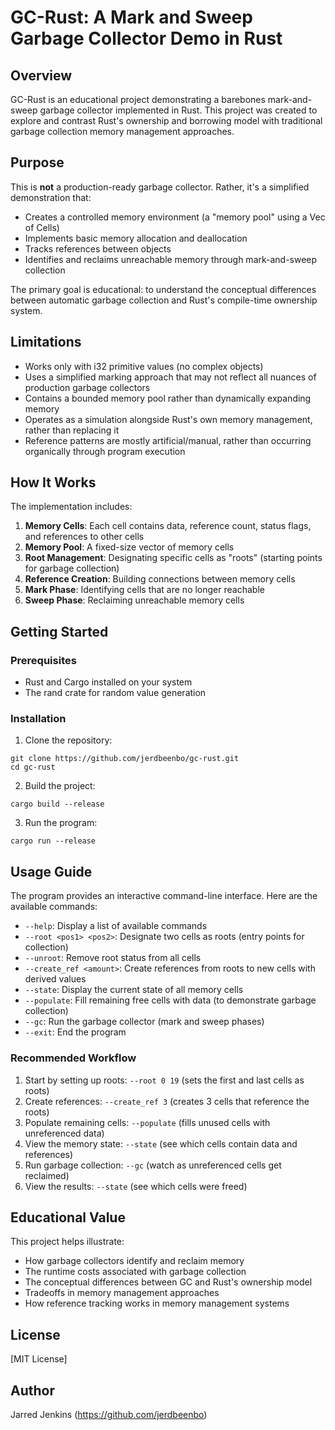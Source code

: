 # GC-Rust: A Mark and Sweep Garbage Collector Demo in Rust

## Overview

GC-Rust is an educational project demonstrating a barebones mark-and-sweep garbage collector implemented in Rust. This project was created to explore and contrast Rust's ownership and borrowing model with traditional garbage collection memory management approaches.

## Purpose

This is **not** a production-ready garbage collector. Rather, it's a simplified demonstration that:

- Creates a controlled memory environment (a "memory pool" using a Vec of Cells)
- Implements basic memory allocation and deallocation
- Tracks references between objects
- Identifies and reclaims unreachable memory through mark-and-sweep collection

The primary goal is educational: to understand the conceptual differences between automatic garbage collection and Rust's compile-time ownership system.

## Limitations

- Works only with i32 primitive values (no complex objects)
- Uses a simplified marking approach that may not reflect all nuances of production garbage collectors
- Contains a bounded memory pool rather than dynamically expanding memory
- Operates as a simulation alongside Rust's own memory management, rather than replacing it
- Reference patterns are mostly artificial/manual, rather than occurring organically through program execution

## How It Works

The implementation includes:

1. **Memory Cells**: Each cell contains data, reference count, status flags, and references to other cells
2. **Memory Pool**: A fixed-size vector of memory cells
3. **Root Management**: Designating specific cells as "roots" (starting points for garbage collection)
4. **Reference Creation**: Building connections between memory cells
5. **Mark Phase**: Identifying cells that are no longer reachable
6. **Sweep Phase**: Reclaiming unreachable memory cells

## Getting Started

### Prerequisites

- Rust and Cargo installed on your system
- The rand crate for random value generation

### Installation

1. Clone the repository:
```
git clone https://github.com/jerdbeenbo/gc-rust.git
cd gc-rust
```

2. Build the project:
```
cargo build --release
```

3. Run the program:
```
cargo run --release
```

## Usage Guide

The program provides an interactive command-line interface. Here are the available commands:

- `--help`: Display a list of available commands
- `--root <pos1> <pos2>`: Designate two cells as roots (entry points for collection)
- `--unroot`: Remove root status from all cells
- `--create_ref <amount>`: Create references from roots to new cells with derived values
- `--state`: Display the current state of all memory cells
- `--populate`: Fill remaining free cells with data (to demonstrate garbage collection)
- `--gc`: Run the garbage collector (mark and sweep phases)
- `--exit`: End the program

### Recommended Workflow

1. Start by setting up roots: `--root 0 19` (sets the first and last cells as roots)
2. Create references: `--create_ref 3` (creates 3 cells that reference the roots)
3. Populate remaining cells: `--populate` (fills unused cells with unreferenced data)
4. View the memory state: `--state` (see which cells contain data and references)
5. Run garbage collection: `--gc` (watch as unreferenced cells get reclaimed)
6. View the results: `--state` (see which cells were freed)

## Educational Value

This project helps illustrate:
- How garbage collectors identify and reclaim memory
- The runtime costs associated with garbage collection
- The conceptual differences between GC and Rust's ownership model
- Tradeoffs in memory management approaches
- How reference tracking works in memory management systems

## License

[MIT License]

## Author

Jarred Jenkins (https://github.com/jerdbeenbo)
